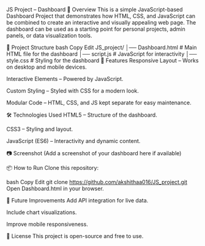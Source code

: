 JS Project – Dashboard
📌 Overview
This is a simple JavaScript-based Dashboard Project that demonstrates how HTML, CSS, and JavaScript can be combined to create an interactive and visually appealing web page. The dashboard can be used as a starting point for personal projects, admin panels, or data visualization tools.

📂 Project Structure
bash
Copy
Edit
JS_project/
│── Dashboard.html   # Main HTML file for the dashboard
│── script.js        # JavaScript for interactivity
│── style.css        # Styling for the dashboard
🚀 Features
Responsive Layout – Works on desktop and mobile devices.

Interactive Elements – Powered by JavaScript.

Custom Styling – Styled with CSS for a modern look.

Modular Code – HTML, CSS, and JS kept separate for easy maintenance.

🛠️ Technologies Used
HTML5 – Structure of the dashboard.

CSS3 – Styling and layout.

JavaScript (ES6) – Interactivity and dynamic content.

📷 Screenshot
(Add a screenshot of your dashboard here if available)

📦 How to Run
Clone this repository:

bash
Copy
Edit
git clone https://github.com/akshithaa016/JS_project.git
Open Dashboard.html in your browser.

📌 Future Improvements
Add API integration for live data.

Include chart visualizations.

Improve mobile responsiveness.

📄 License
This project is open-source and free to use.

